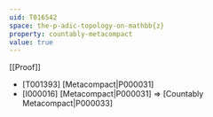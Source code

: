 ```yaml
---
uid: T016542
space: the-p-adic-topology-on-mathbb{z}
property: countably-metacompact
value: true
---
```

[[Proof]]

* [T001393] [Metacompact|P000031]
* [I000016] [Metacompact|P000031] => [Countably Metacompact|P000033]


